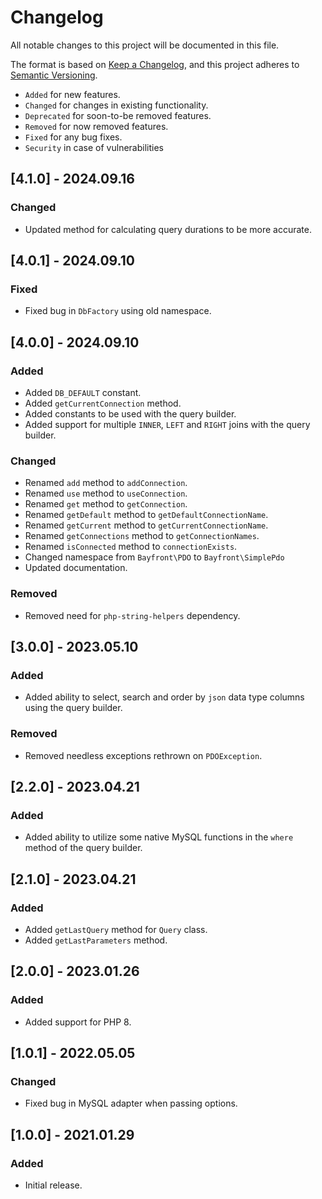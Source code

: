 # Changelog

All notable changes to this project will be documented in this file.

The format is based on [Keep a Changelog](https://keepachangelog.com/en/1.0.0/),
and this project adheres to [Semantic Versioning](https://semver.org/spec/v2.0.0.html).

- `Added` for new features.
- `Changed` for changes in existing functionality.
- `Deprecated` for soon-to-be removed features.
- `Removed` for now removed features.
- `Fixed` for any bug fixes.
- `Security` in case of vulnerabilities

## [4.1.0] - 2024.09.16

### Changed

- Updated method for calculating query durations to be more accurate.

## [4.0.1] - 2024.09.10

### Fixed

- Fixed bug in `DbFactory` using old namespace.

## [4.0.0] - 2024.09.10

### Added

- Added `DB_DEFAULT` constant.
- Added `getCurrentConnection` method.
- Added constants to be used with the query builder.
- Added support for multiple `INNER`, `LEFT` and `RIGHT` joins with the query builder.

### Changed

- Renamed `add` method to `addConnection`.
- Renamed `use` method to `useConnection`.
- Renamed `get` method to `getConnection`.
- Renamed `getDefault` method to `getDefaultConnectionName`.
- Renamed `getCurrent` method to `getCurrentConnectionName`.
- Renamed `getConnections` method to `getConnectionNames`.
- Renamed `isConnected` method to `connectionExists`.
- Changed namespace from `Bayfront\PDO` to `Bayfront\SimplePdo`
- Updated documentation.

### Removed

- Removed need for `php-string-helpers` dependency.

## [3.0.0] - 2023.05.10

### Added

- Added ability to select, search and order by `json` data type columns using the query builder.

### Removed

- Removed needless exceptions rethrown on `PDOException`.

## [2.2.0] - 2023.04.21

### Added

- Added ability to utilize some native MySQL functions in the `where` method of the query builder.

## [2.1.0] - 2023.04.21

### Added

- Added `getLastQuery` method for `Query` class.
- Added `getLastParameters` method.

## [2.0.0] - 2023.01.26

### Added

- Added support for PHP 8.

## [1.0.1] - 2022.05.05

### Changed

- Fixed bug in MySQL adapter when passing options.

## [1.0.0] - 2021.01.29

### Added

- Initial release.